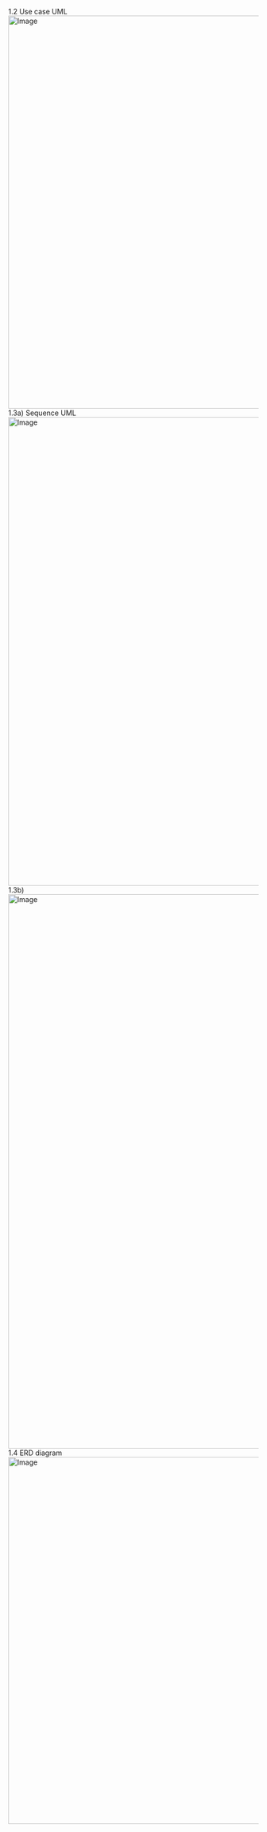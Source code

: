 1.2 Use case UML 
<img width="625" height="789" alt="Image" src="https://github.com/user-attachments/assets/842d85d2-1f23-4b74-8a32-dbc69bcaff7c" />
1.3a) Sequence UML 
<img width="1351" height="941" alt="Image" src="https://github.com/user-attachments/assets/42af9995-e3ef-4d8b-b2c4-716808fabc7e" />
1.3b) 
<img width="1121" height="1113" alt="Image" src="https://github.com/user-attachments/assets/9cbc8677-d770-4645-9996-6c94e827f89f" />
1.4 ERD diagram 
<img width="911" height="737" alt="Image" src="https://github.com/user-attachments/assets/b5b15a37-f7a6-4f0f-883e-37a9020af04c" />
